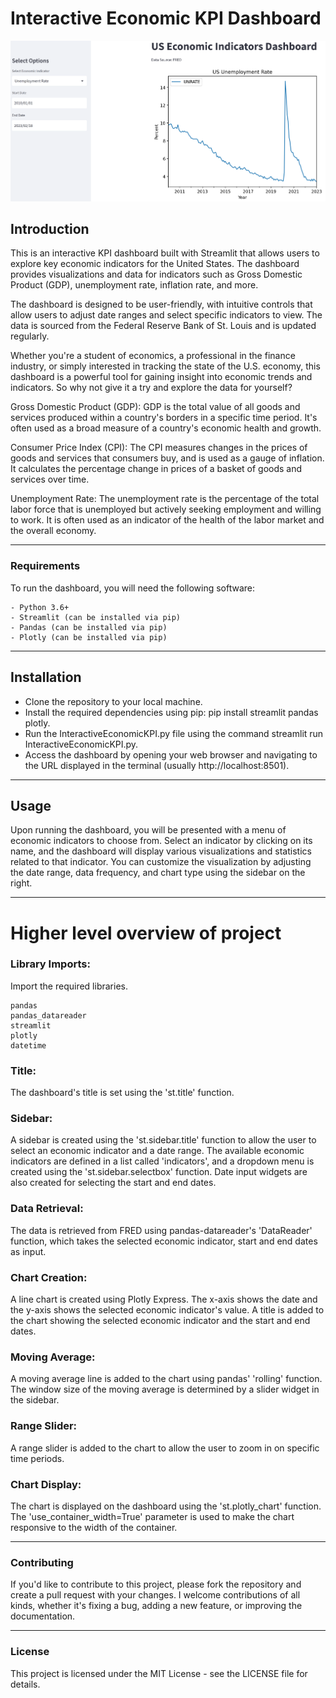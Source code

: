 # Interactive Economic KPI Dashboard

![Dashboard](./Images/dashboard.png)

## Introduction

This is an interactive KPI dashboard built with Streamlit that allows users to explore key economic indicators for the United States. The dashboard provides visualizations and data for indicators such as Gross Domestic Product (GDP), unemployment rate, inflation rate, and more.

The dashboard is designed to be user-friendly, with intuitive controls that allow users to adjust date ranges and select specific indicators to view. The data is sourced from the Federal Reserve Bank of St. Louis and is updated regularly.

Whether you're a student of economics, a professional in the finance industry, or simply interested in tracking the state of the U.S. economy, this dashboard is a powerful tool for gaining insight into economic trends and indicators. So why not give it a try and explore the data for yourself?

Gross Domestic Product (GDP): GDP is the total value of all goods and services produced within a country's borders in a specific time period. It's often used as a broad measure of a country's economic health and growth.

Consumer Price Index (CPI): The CPI measures changes in the prices of goods and services that consumers buy, and is used as a gauge of inflation. It calculates the percentage change in prices of a basket of goods and services over time.

Unemployment Rate: The unemployment rate is the percentage of the total labor force that is unemployed but actively seeking employment and willing to work. It is often used as an indicator of the health of the labor market and the overall economy.

---

### Requirements
To run the dashboard, you will need the following software:

    - Python 3.6+
    - Streamlit (can be installed via pip)
    - Pandas (can be installed via pip)
    - Plotly (can be installed via pip)
    
---

## Installation
- Clone the repository to your local machine.
- Install the required dependencies using pip: pip install streamlit pandas plotly.
- Run the InteractiveEconomicKPI.py file using the command streamlit run InteractiveEconomicKPI.py.
- Access the dashboard by opening your web browser and navigating to the URL displayed in the terminal (usually http://localhost:8501).

---

## Usage
Upon running the dashboard, you will be presented with a menu of economic indicators to choose from. Select an indicator by clicking on its name, and the dashboard will display various visualizations and statistics related to that indicator. You can customize the visualization by adjusting the date range, data frequency, and chart type using the sidebar on the right.

---
# Higher level overview of project

### Library Imports: 
Import the required libraries.

    pandas
    pandas_datareader
    streamlit 
    plotly
    datetime

### Title: 
The dashboard's title is set using the 'st.title' function.

### Sidebar: 
A sidebar is created using the 'st.sidebar.title' function to allow the user to select an economic indicator and a date range. 
The available economic indicators are defined in a list called 'indicators', and a dropdown menu is created using the 'st.sidebar.selectbox' function. 
Date input widgets are also created for selecting the start and end dates.

### Data Retrieval: 
The data is retrieved from FRED using pandas-datareader's 'DataReader' function, which takes the selected economic indicator, start and end dates as input.

### Chart Creation: 
A line chart is created using Plotly Express. The x-axis shows the date and the y-axis shows the selected economic indicator's value. A title is added to the chart showing the selected economic indicator and the start and end dates.

### Moving Average: 
A moving average line is added to the chart using pandas' 'rolling' function. The window size of the moving average is determined by a slider widget in the sidebar.

### Range Slider: 
A range slider is added to the chart to allow the user to zoom in on specific time periods.

### Chart Display: 
The chart is displayed on the dashboard using the 'st.plotly_chart' function. The 'use_container_width=True' parameter is used to make the chart responsive to the width of the container.

---

### Contributing
If you'd like to contribute to this project, please fork the repository and create a pull request with your changes. I welcome contributions of all kinds, whether it's fixing a bug, adding a new feature, or improving the documentation.

---

### License
This project is licensed under the MIT License - see the LICENSE file for details.
